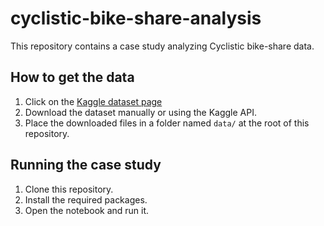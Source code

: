 # cyclistic-bike-share-analysis

This repository contains a case study analyzing Cyclistic bike-share data.

## How to get the data
1. Click on the [Kaggle dataset page](https://www.kaggle.com/datasets/skyetran66/divvy-cyclistic-data-2024)
2. Download the dataset manually or using the Kaggle API.
3. Place the downloaded files in a folder named `data/` at the root of this repository.

## Running the case study
1. Clone this repository.
2. Install the required packages.
3. Open the notebook and run it.
